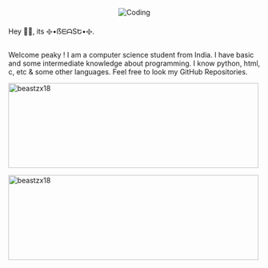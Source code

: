 <p align="center"> <img align="center" alt="Coding" src="https://media2.giphy.com/media/QAgRfOGBQr4xvAbCBL/giphy.webp?cid=6c09b952db8413c04134c48e010808e913de67543682683a&rid=giphy.webp&ct=g"/></p>

<p>Hey 👋🏻, its ࿇•ẞᗴᗩSԵ•࿇.</p>
<p>Welcome peaky ! I am a computer science student from India. I have basic and some intermediate knowledge about programming. I know python, html, c, etc & some other languages. Feel free to look my GitHub Repositories.</p>

<p><img align="left"> <img width = "500" height = "170" src="https://github-readme-stats.vercel.app/api?username=beastzx18&show_icons=true&locale=en" alt="beastzx18"/></p>
<p><img align="left"> <img width = "500" height = "170" src="https://github-readme-stats.vercel.app/api/top-langs/?username=beastzx18&layout=compact&langs_count=99" alt="beastzx18"/></p>

